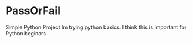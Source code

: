 # PassOrFail
Simple Python Project
Im trying python basics. I think this is important for Python beginars
